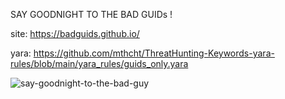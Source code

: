 SAY GOODNIGHT TO THE BAD GUIDs !

site: https://badguids.github.io/

yara: https://github.com/mthcht/ThreatHunting-Keywords-yara-rules/blob/main/yara_rules/guids_only.yara

![say-goodnight-to-the-bad-guy](https://github.com/user-attachments/assets/18e552ad-9b90-456d-8a3f-b6edfb19cf2d)
